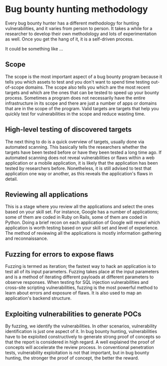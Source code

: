 # Bug bounty hunting methodology

Every bug bounty hunter has a different methodology for hunting vulnerabilities, and it varies from person to person. It takes a while for a researcher to develop their own methodology and lots of experimentation as well. Once you get the hang of it, it is a self-driven process.

It could be something like ...

## Scope

The scope is the most important aspect of a bug bounty program because it tells you which assets to test and you don't want to spend time testing out-of-scope domains. The scope also tells you which are the most recent targets and which are the ones that can be tested to speed up your bounty process.
Sometimes a program does not necessarily have the entire infrastructure in its scope and there are just a number of apps or domains that are in the scope of the program. Valid targets are targets that help you quickly test for vulnerabilities in the scope and reduce wasting time.

## High-level testing of discovered targets 

The next thing to do is a quick overview of targets, usually done via automated scanning. This basically tells the researchers whether the targets have been tested before or have they been tested a long time ago. If automated scanning does not reveal vulnerabilities or flaws within a web application or a mobile application, it is likely that the application has been tested by researchers before. Nonetheless, it is still advised to test that application one way or another, as this reveals the application's flaws in detail.

## Reviewing all applications

This is a stage where you review all the applications and select the ones based on your skill set. For instance, Google has a number of applications; some of them are coded in Ruby on Rails, some of them are coded in Python. Doing a brief recon on each application of Google will reveal which application is worth testing based on your skill set and level of experience. The method of reviewing all the applications is mostly information gathering and reconnaissance.

## Fuzzing for errors to expose flaws

Fuzzing is termed as iteration; the fastest way to hack an application is to test all of its input parameters. Fuzzing takes place at the input parameters and is a method of iterating different payloads at different parameters to observe responses. When testing for SQL injection vulnerabilities and cross-site scripting vulnerabilities, fuzzing is the most powerful method to learn about errors and exposure of flaws. It is also used to map an application's backend structure.

## Exploiting vulnerabilities to generate POCs

By fuzzing, we identify the vulnerabilities. In other scenarios, vulnerability identification is just one aspect of it. In bug bounty hunting, vulnerabilities have to be exploited constructively to generate strong proof of concepts so that the report is considered in high regard.
A well explained the proof of concepts will accelerate the review process. In conventional penetration tests, vulnerability exploitation is not that important, but in bug bounty hunting, the stronger the proof of concept, the better the reward.